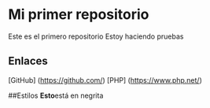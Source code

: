# Mi primer repositorio
Este es el primero repositorio
Estoy haciendo pruebas
## Enlaces
[GitHub] (https://github.com/)
[PHP] (https://www.php.net/)

##Estilos
**Esto**está en negrita
